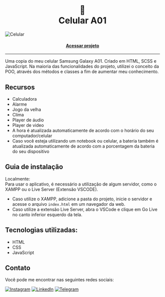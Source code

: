 <h1 align="center"> 🚀 <br> Celular A01</h1>

![Celular](https://github.com/lezzin/celular/assets/103830032/bbe937ed-f3c4-4aad-a4d8-4cd5fea6bd24)

<h4 align="center"><a href="https://celular-a01.vercel.app">Acessar projeto</a></h4>

---

Uma copia do meu celular Samsung Galaxy A01. Criado em HTML, SCSS e JavaScript.
Na maioria das funcionalidades do projeto, utilizei o conceito da POO, através dos métodos e classes a fim de aumentar meu conhecimento.

## Recursos
 
- Calculadora
- Alarme
- Jogo da velha
- Clima
- Player de áudio
- Player de video
- A hora é atualizada automaticamente de acordo com o horário do seu computador/celular
- Caso você esteja utilizando um notebook ou celular, a bateria também é atualizada automaticamente de acordo com a porcentagem da bateria do seu dispositivo

## Guia de instalação

Localmente:<br>
Para usar o aplicativo, é necessário a utilização de algum servidor, como o XAMPP ou o Live Server (Extensão VSCODE). 
* Caso utilize o XAMPP, adicione a pasta do projeto, inicie o servidor e acesse o arquivo `index.html` em um navegador da web. <br>
* Caso utilize a extensão Live Server, abra o VSCode e clique em Go Live no canto inferior esquerdo da tela.

## Tecnologias utilizadas:

* HTML
* CSS
* JavaScript

## Contato
Você pode me encontrar nas seguintes redes sociais:

[![Instagram](https://img.shields.io/badge/Instagram-0E6212?style=for-the-badge&logo=instagram&logoColor=white)](https://www.instagram.com/leandroadrian_/)
[![LinkedIn](https://img.shields.io/badge/LinkedIn-0E6212?style=for-the-badge&logo=linkedin&logoColor=white)](https://www.linkedin.com/in/leandro-adrian)
[![Telegram](https://img.shields.io/badge/Telegram-0E6212?style=for-the-badge&logo=telegram&logoColor=white)](https://t.me/LeandroAdrian)

